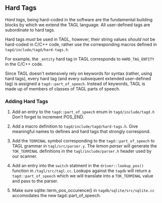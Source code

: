 ## Hard Tags

*Hard tags*, being hard-coded in the software are the fundamental building
blocks by which we extend the TAGL language.  All user-defined tags are
subordinate to hard tags.

Hard tags *must* be used in TAGL, however, their string values *should not*
be hard-coded in C/C++ code, rather use the corresponding macros defined in
`tagd/include/tagd/hard-tags.h`.

For example, the `_entity` hard tag in TAGL corresponds to `HARD_TAG_ENTITY`
in the C/C++ code.

Since TAGL doesn't extensively rely on keywords for syntax (rather, using
hard tags), every hard tag (and every subsequent extended user-defined tag)
is assigned a `tagd::part_of_speech`.  Instead of keywords, TAGL is made up of
members of classes of TAGL parts of speech.

### Adding Hard Tags

1. Add an entry to the `tagd::part_of_speech` enum in `tagd/include/tagd.h`
   Don't forget to increment POS_END.

2. Add a macro definition to `tagd/include/tagd/hard-tags.h`.
   Give meaningful names to defines and hard tags that strongly correspond.

3. Add the `TERMINAL` symbol corresponding to the `tagd::part_of_speech`
   to TAGL grammar in `tagl/src/parser.y`.  The *lemon parser* will generate
   the `TOK_TERMINAL` definitions in the `tagl/include/parser.h` header used
   by our scanner.

3. Add an entry into the `switch` statment in the `driver::lookup_pos()`
   function in `/tagl/src/tagl.cc`. Lookups against the `tagdb` will return
   a `tagd::part_of_speech` which we will translate into a `TOK_TERMINAL`
   value and pass to the parser.

4. Make sure sqlite::term_pos_occurence() in `tagdb/sqlite/src/sqlite.cc`
   accomodates the new tagd::part_of_speech.
